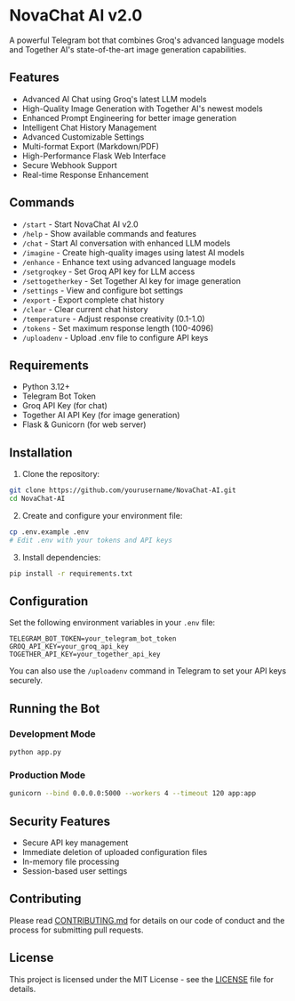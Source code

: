 # NovaChat AI v2.0

A powerful Telegram bot that combines Groq's advanced language models and Together AI's state-of-the-art image generation capabilities.

## Features

- Advanced AI Chat using Groq's latest LLM models
- High-Quality Image Generation with Together AI's newest models
- Enhanced Prompt Engineering for better image generation
- Intelligent Chat History Management
- Advanced Customizable Settings
- Multi-format Export (Markdown/PDF)
- High-Performance Flask Web Interface
- Secure Webhook Support
- Real-time Response Enhancement

## Commands

- `/start` - Start NovaChat AI v2.0
- `/help` - Show available commands and features
- `/chat` - Start AI conversation with enhanced LLM models
- `/imagine` - Create high-quality images using latest AI models
- `/enhance` - Enhance text using advanced language models
- `/setgroqkey` - Set Groq API key for LLM access
- `/settogetherkey` - Set Together AI key for image generation
- `/settings` - View and configure bot settings
- `/export` - Export complete chat history
- `/clear` - Clear current chat history
- `/temperature` - Adjust response creativity (0.1-1.0)
- `/tokens` - Set maximum response length (100-4096)
- `/uploadenv` - Upload .env file to configure API keys

## Requirements

- Python 3.12+
- Telegram Bot Token
- Groq API Key (for chat)
- Together AI API Key (for image generation)
- Flask & Gunicorn (for web server)

## Installation

1. Clone the repository:
```bash
git clone https://github.com/yourusername/NovaChat-AI.git
cd NovaChat-AI
```

2. Create and configure your environment file:
```bash
cp .env.example .env
# Edit .env with your tokens and API keys
```

3. Install dependencies:
```bash
pip install -r requirements.txt
```

## Configuration

Set the following environment variables in your `.env` file:

```env
TELEGRAM_BOT_TOKEN=your_telegram_bot_token
GROQ_API_KEY=your_groq_api_key
TOGETHER_API_KEY=your_together_api_key
```

You can also use the `/uploadenv` command in Telegram to set your API keys securely.

## Running the Bot

### Development Mode
```bash
python app.py
```

### Production Mode
```bash
gunicorn --bind 0.0.0.0:5000 --workers 4 --timeout 120 app:app
```

## Security Features

- Secure API key management
- Immediate deletion of uploaded configuration files
- In-memory file processing
- Session-based user settings

## Contributing

Please read [CONTRIBUTING.md](CONTRIBUTING.md) for details on our code of conduct and the process for submitting pull requests.

## License

This project is licensed under the MIT License - see the [LICENSE](LICENSE) file for details.
